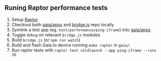 ## Runing Raptor performance tests

1. Setup [Raptor](https://developer.mozilla.org/en-US/Firefox_OS/Automated_testing/Raptor#Getting_Started)
2. Checkout both [gaia/apps](https://github.com/mozilla-b2g/gaia) and [bridge.js](https://github.com/gaia-components/bridge) repo locally
3. Symlink a test app (eg. `test/performance/ping-iframe`) into [gaia/apps](https://github.com/mozilla-b2g/gaia/tree/master/apps)
4. Toggle `debug` on relevant `bridge.js` modules
5. Build `bridge.js` (or `npm run watch`)
6. Build and flash Gaia to device running `make raptor` in `gaia/`.
7. Run raptor tests with  `raptor test coldlaunch --app ping-iframe --runs 20`
